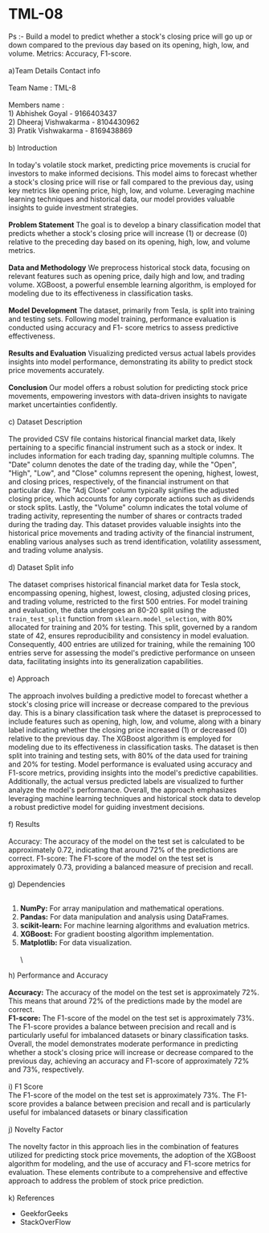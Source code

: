 # TML-08
Ps :- Build a model to predict whether a stock's closing price will go up or down compared to the previous day based on its opening, high, low, and volume. Metrics: Accuracy, F1-score.
<br>
<br>
a)Team Details Contact info
<br>
<br>
    Team Name : TML-8
    <br><br>
    Members name : <br>
    1) Abhishek Goyal - 9166403437 <br>
    2) Dheeraj Vishwakarma - 8104430962 <br>
    3) Pratik Vishwakarma - 8169438869 <br>
    <br>
b) Introduction<br><br>
    In today's volatile stock market, predicting price movements is crucial for investors to make informed decisions. This model aims to forecast whether a stock's closing price will         rise or fall compared to the previous day, using key metrics like opening price, high, low, and volume. Leveraging machine learning techniques and historical data, our model provides     valuable insights to guide investment strategies.<br><br>
**Problem Statement** The goal is to develop a binary classification model that predicts whether a stock's closing price will increase (1) or decrease (0) relative to the preceding day       based on its opening, high, low, and volume metrics.<br><br>
**Data and Methodology** We preprocess historical stock data, focusing on relevant features such as opening price, daily high and low, and trading volume. XGBoost, a powerful ensemble        learning algorithm, is employed for modeling due to its effectiveness in classification tasks.<br><br>
**Model Development** The dataset, primarily from Tesla, is split into training and testing sets. Following model training, performance evaluation is conducted using accuracy and F1-         score metrics to assess predictive effectiveness.<br><br>
**Results and Evaluation** Visualizing predicted versus actual labels provides insights into model performance, demonstrating its ability to predict stock price movements accurately.<br><br>
**Conclusion** Our model offers a robust solution for predicting stock price movements, empowering investors with data-driven insights to navigate market uncertainties confidently.
<br>
<br>
c) Dataset Description<br><br>
The provided CSV file contains historical financial market data, likely pertaining to a specific financial instrument such as a stock or index. It includes information for each trading day, spanning multiple columns. The "Date" column denotes the date of the trading day, while the "Open", "High", "Low", and "Close" columns represent the opening, highest, lowest, and closing prices, respectively, of the financial instrument on that particular day. The "Adj Close" column typically signifies the adjusted closing price, which accounts for any corporate actions such as dividends or stock splits. Lastly, the "Volume" column indicates the total volume of trading activity, representing the number of shares or contracts traded during the trading day. This dataset provides valuable insights into the historical price movements and trading activity of the financial instrument, enabling various analyses such as trend identification, volatility assessment, and trading volume analysis.
<br><br>
d) Dataset Split info<br><br>
The dataset comprises historical financial market data for Tesla stock, encompassing opening, highest, lowest, closing, adjusted closing prices, and trading volume, restricted to the first 500 entries. For model training and evaluation, the data undergoes an 80-20 split using the `train_test_split` function from `sklearn.model_selection`, with 80% allocated for training and 20% for testing. This split, governed by a random state of 42, ensures reproducibility and consistency in model evaluation. Consequently, 400 entries are utilized for training, while the remaining 100 entries serve for assessing the model's predictive performance on unseen data, facilitating insights into its generalization capabilities.
<br><br>
e) Approach<br><br>
The approach involves building a predictive model to forecast whether a stock's closing price will increase or decrease compared to the previous day. This is a binary classification task where the dataset is preprocessed to include features such as opening, high, low, and volume, along with a binary label indicating whether the closing price increased (1) or decreased (0) relative to the previous day. The XGBoost algorithm is employed for modeling due to its effectiveness in classification tasks. The dataset is then split into training and testing sets, with 80% of the data used for training and 20% for testing. Model performance is evaluated using accuracy and F1-score metrics, providing insights into the model's predictive capabilities. Additionally, the actual versus predicted labels are visualized to further analyze the model's performance. Overall, the approach emphasizes leveraging machine learning techniques and historical stock data to develop a robust predictive model for guiding investment decisions.
<br><br>
f) Results<br><br>
Accuracy: The accuracy of the model on the test set is calculated to be approximately 0.72, indicating that around 72% of the predictions are correct.
F1-score: The F1-score of the model on the test set is approximately 0.73, providing a balanced measure of precision and recall.
<br><br>
g) Dependencies<br><br>
1. **NumPy:** For array manipulation and mathematical operations.<br>
2. **Pandas:** For data manipulation and analysis using DataFrames.<br>
3. **scikit-learn:** For machine learning algorithms and evaluation metrics.<br>
4. **XGBoost:** For gradient boosting algorithm implementation.<br>
5. **Matplotlib:** For data visualization.<br><br>\

h) Performance and Accuracy<br><br>
**Accuracy:** The accuracy of the model on the test set is approximately 72%. This means that around 72% of the predictions made by the model are correct.<br>
**F1-score:** The F1-score of the model on the test set is approximately 73%. The F1-score provides a balance between precision and recall and is particularly useful for imbalanced datasets or binary classification tasks.<br>
Overall, the model demonstrates moderate performance in predicting whether a stock's closing price will increase or decrease compared to the previous day, achieving an accuracy and F1-score of approximately 72% and 73%, respectively.<br><br>
i) F1 Score<br>
The F1-score of the model on the test set is approximately 73%. The F1-score provides a balance between precision and recall and is particularly useful for imbalanced datasets or binary classification<br><br>
j) Novelty Factor
<br><br>
The novelty factor in this approach lies in the combination of features utilized for predicting stock price movements, the adoption of the XGBoost algorithm for modeling, and the use of accuracy and F1-score metrics for evaluation. These elements contribute to a comprehensive and effective approach to address the problem of stock price prediction.<br><br>
k) References<br>
- GeekforGeeks<br>
- StackOverFlow
